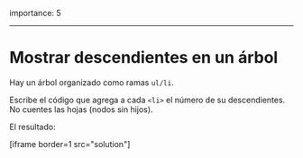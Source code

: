 importance: 5

---

# Mostrar descendientes en un árbol

Hay un árbol organizado como ramas `ul/li`.

Escribe el código que agrega a cada `<li>` el número de su descendientes. No cuentes las hojas (nodos sin hijos).

El resultado:

[iframe border=1 src="solution"]
